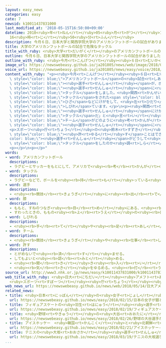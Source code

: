 ```yaml
---
layout: easy_news
categories: easy
cate: 7
newsid: k10011437831000
last_modified_at: '2018-05-15T16:50:00+09:00'
datetime: 2018<ruby>年<rt>ねん</rt></ruby>05<ruby>月<rt>がつ</rt></ruby>15<ruby>日<rt>にち</rt></ruby>
  16<ruby>時<rt>じ</rt></ruby>50<ruby>分<rt>ふん</rt></ruby>
description: 今月６日、日本大学と関西学院大学のアメリカンフットボールの試合がありました。
title: 大学のアメリカンフットボールの試合で危険なタックル
title_with_ruby: <ruby>大学<rt>だいがく</rt></ruby>のアメリカンフットボールの<ruby>試合<rt>しあい</rt></ruby>で<ruby>危険<rt>きけん</rt></ruby>なタックル
outline: 今月６日、日本大学と関西学院大学のアメリカンフットボールの試合がありました。
outline_with_ruby: <ruby>今月<rt>こんげつ</rt></ruby><ruby>６日<rt>むいか</rt></ruby>、<ruby>日本大学<rt>にほんだいがく</rt></ruby>と<ruby>関西<rt>かんせい</rt></ruby><ruby>学院<rt>がくいん</rt></ruby><ruby>大学<rt>だいがく</rt></ruby>のアメリカンフットボールの<ruby>試合<rt>しあい</rt></ruby>がありました。
image_url: https://newswebeasy.github.io/ja201805/news/web/image/2018/05/14/K10011437831_1805141644_1805141647_01_03.jpg
voice_url: https://newswebeasy.github.io/ja201805/news/easy/voice/2018/05/15/k10011437831000.mp4
content_with_ruby: "<p><ruby>今月<rt>こんげつ</rt></ruby><ruby>６日<rt>むいか</rt></ruby>、<ruby>日本大学<rt>にほんだいがく</rt></ruby>と<ruby>関西<rt>かんせい</rt></ruby><ruby>学院<rt>がくいん</rt></ruby><ruby>大学<rt>だいがく</rt></ruby>の<span\
  \ style=\"color: blue;\">アメリカンフットボール</span>の<ruby>試合<rt>しあい</rt></ruby>がありました。この<ruby>試合<rt>しあい</rt></ruby>で、<ruby>日本大学<rt>にほんだいがく</rt></ruby>の<span\
  \ style=\"color: blue;\"><ruby>選手<rt>せんしゅ</rt></ruby></span>が、ボールを<ruby>投<rt>な</rt></ruby>げたあとの<ruby>関西<rt>かんせい</rt></ruby><ruby>学院<rt>がくいん</rt></ruby><ruby>大学<rt>だいがく</rt></ruby>の<span\
  \ style=\"color: blue;\"><ruby>選手<rt>せんしゅ</rt></ruby></span>に<ruby>後<rt>うし</rt></ruby>ろから<span\
  \ style=\"color: blue;\">タックル</span>をしました。<ruby>関西<rt>かんせい</rt></ruby><ruby>学院<rt>がくいん</rt></ruby><ruby>大学<rt>だいがく</rt></ruby>によると、<span\
  \ style=\"color: blue;\">タックル</span>をされた<span style=\"color: blue;\"><ruby>選手<rt>せんしゅ</rt></ruby></span>は<ruby>右<rt>みぎ</rt></ruby>の<span\
  \ style=\"color: blue;\">ひざ</span>などにけがをして、<ruby>左<rt>ひだり</rt></ruby><ruby>足<rt>あし</rt></ruby>が<span\
  \ style=\"color: blue;\">しびれ</span>ています。</p>\n<p><ruby>関西<rt>かんせい</rt></ruby><ruby>学院<rt>がくいん</rt></ruby><ruby>大学<rt>だいがく</rt></ruby>は「<span\
  \ style=\"color: blue;\"><ruby>選手<rt>せんしゅ</rt></ruby></span>にけがをさせるためだけの<ruby>危険<rt>きけん</rt></ruby>な<span\
  \ style=\"color: blue;\">タックル</span>だ」と<ruby>言<rt>い</rt></ruby>いました。そして<ruby>日本大学<rt>にほんだいがく</rt></ruby>に<ruby>手紙<rt>てがみ</rt></ruby>を<ruby>送<rt>おく</rt></ruby>って、<span\
  \ style=\"color: blue;\">チーム</span>がどのように<ruby>考<rt>かんが</rt></ruby>えているか<ruby>質問<rt>しつもん</rt></ruby>して、けがをした<span\
  \ style=\"color: blue;\"><ruby>選手<rt>せんしゅ</rt></ruby></span>に<ruby>謝<rt>あやま</rt></ruby>るように<ruby>言<rt>い</rt></ruby>いました。</p>\n\
  <p>スポーツ<ruby>庁<rt>ちょう</rt></ruby>の<ruby>鈴木<rt>すずき</rt></ruby><ruby>大地<rt>だいち</rt></ruby>さんも「<ruby>危険<rt>きけん</rt></ruby>なことを<span\
  \ style=\"color: blue;\"><ruby>許<rt>ゆる</rt></ruby>す</span>ことはできません。<span style=\"\
  color: blue;\"><ruby>選手<rt>せんしゅ</rt></ruby></span>がどうして<ruby>危険<rt>きけん</rt></ruby>な<span\
  \ style=\"color: blue;\">タックル</span>をしたのか<ruby>調<rt>しら</rt></ruby>べる<ruby>必要<rt>ひつよう</rt></ruby>があります」と<ruby>言<rt>い</rt></ruby>いました。</p>\n\
  <p></p>\n<p></p>"
words:
- word: アメリカンフットボール
  descriptions:
  - ラグビーとサッカーをもとにして、アメリカで<ruby><rb>考</rb><rt>かんが</rt></ruby>えられた<ruby><rb>球技</rb><rt>きゅうぎ</rt></ruby>。１チーム１１<ruby><rb>人</rb><rt>にん</rt></ruby>が、<ruby><rb>楕円形</rb><rt>だえんけい</rt></ruby>のボールを<ruby><rb>持</rb><rt>も</rt></ruby>ったり、<ruby><rb>投</rb><rt>な</rt></ruby>げたり、けったりして<ruby><rb>敵</rb><rt>てき</rt></ruby>の<ruby><rb>陣地</rb><rt>じんち</rt></ruby>に<ruby><rb>持</rb><rt>も</rt></ruby>ちこみ<ruby><rb>得点</rb><rt>とくてん</rt></ruby>を<ruby><rb>争</rb><rt>あらそ</rt></ruby>う。
- word: タックル
  descriptions:
  - ラグビーなどで、ボールを<ruby><rb>持</rb><rt>も</rt></ruby>っている<ruby><rb>相手</rb><rt>あいて</rt></ruby>の<ruby><rb>体</rb><rt>からだ</rt></ruby>にとびついて、じゃまをすること。
- word: 選手
  descriptions:
  - <ruby><rb>競技</rb><rt>きょうぎ</rt></ruby>に<ruby><rb>出</rb><rt>で</rt></ruby>るために<ruby><rb>選</rb><rt>えら</rt></ruby>ばれた<ruby><rb>人</rb><rt>ひと</rt></ruby>。
- word: 膝
  descriptions:
  - ももと、すねのつなぎ<ruby><rb>目</rb><rt>め</rt></ruby>にある、<ruby><rb>関節</rb><rt>かんせつ</rt></ruby>の<ruby><rb>前側</rb><rt>まえがわ</rt></ruby>の<ruby><rb>部分</rb><rt>ぶぶん</rt></ruby>。
  - すわったときの、ももの<ruby><rb>上</rb><rt>うえ</rt></ruby>の<ruby><rb>部分</rb><rt>ぶぶん</rt></ruby>。
- word: しびれる
  descriptions:
  - <ruby><rb>手</rb><rt>て</rt></ruby>や<ruby><rb>足</rb><rt>あし</rt></ruby>の<ruby><rb>感覚</rb><rt>かんかく</rt></ruby>がなくなり、<ruby><rb>自由</rb><rt>じゆう</rt></ruby>に<ruby><rb>動</rb><rt>うご</rt></ruby>かなくなる。
- word: チーム
  descriptions:
  - <ruby><rb>競技</rb><rt>きょうぎ</rt></ruby>や<ruby><rb>仕事</rb><rt>しごと</rt></ruby>をするときの、<ruby><rb>組</rb><rt>くみ</rt></ruby>や<ruby><rb>団体</rb><rt>だんたい</rt></ruby>。
- word: 許す
  descriptions:
  - とがめないで<ruby><rb>済</rb><rt>す</rt></ruby>ませる。
  - してもよいと<ruby><rb>認</rb><rt>みと</rt></ruby>める。
  - <ruby><rb>聞</rb><rt>き</rt></ruby>き<ruby><rb>入</rb><rt>い</rt></ruby>れる。<ruby><rb>受</rb><rt>う</rt></ruby>け<ruby><rb>入</rb><rt>い</rt></ruby>れる。
  - <ruby><rb>気</rb><rt>き</rt></ruby>をゆるめる。<ruby><rb>打</rb><rt>う</rt></ruby>ち<ruby><rb>解</rb><rt>と</rt></ruby>ける。
source_url: http://www3.nhk.or.jp/news/easy/k10011437831000/k10011437831000.html
web_title_with_ruby: <ruby>日大<rt>にちだい</rt></ruby><ruby>アメフト<rt>あめふと</rt></ruby><ruby>部<rt>ぶ</rt></ruby>の<ruby>危険<rt>きけん</rt></ruby><ruby>行為<rt>こうい</rt></ruby>「<ruby>容認<rt>ようにん</rt></ruby>できない」
  <ruby>スポーツ<rt>すぽーつ</rt></ruby><ruby>庁<rt>ちょう</rt></ruby><ruby>長官<rt>ちょうかん</rt></ruby>
web_news_url: https://newswebeasy.github.io/news/web/2018/05/14/日大アメフト部の危険行為容認できない-スポーツ庁長官
related_news:
- title: <ruby>日本<rt>にっぽん</rt></ruby>の<ruby>女子<rt>じょし</rt></ruby>が<ruby>銀<rt>ぎん</rt></ruby>と<ruby>銅<rt>どう</rt></ruby>メダル　スピードスケート１０００m
  url: https://newswebeasy.github.io/news/easy/2018/02/15/日本の女子が銀と銅メダル-スピードスケート1000m
- title: フィギュアスケートの<ruby>羽生<rt>はにゅう</rt></ruby><ruby>選手<rt>せんしゅ</rt></ruby>が<ruby>金<rt>きん</rt></ruby>メダル　<ruby>宇野<rt>うの</rt></ruby><ruby>選手<rt>せんしゅ</rt></ruby>は<ruby>銀<rt>ぎん</rt></ruby>
  url: https://newswebeasy.github.io/news/easy/2018/02/19/フィギュアスケートの羽生選手が金メダル-宇野選手は銀
- title: <ruby>野球<rt>やきゅう</rt></ruby>の<ruby>大谷<rt>おおたに</rt></ruby><ruby>選手<rt>せんしゅ</rt></ruby>がアメリカで<ruby>初<rt>はじ</rt></ruby>めての<ruby>試合<rt>しあい</rt></ruby>で２<ruby>点<rt>てん</rt></ruby><ruby>取<rt>と</rt></ruby>られる
  url: https://newswebeasy.github.io/news/easy/2018/02/26/野球の大谷選手がアメリカで初めての試合で2点取られる
- title: アイスホッケー　<ruby>韓国<rt>かんこく</rt></ruby>と<ruby>北朝鮮<rt>きたちょうせん</rt></ruby>のチームの<ruby>試合<rt>しあい</rt></ruby>が<ruby>全部<rt>ぜんぶ</rt></ruby><ruby>終<rt>お</rt></ruby>わる
  url: https://newswebeasy.github.io/news/easy/2018/02/21/アイスホッケー-韓国と北朝鮮のチームの試合が全部終わる
- title: テニスの<ruby>大坂<rt>おおさか</rt></ruby><ruby>選手<rt>せんしゅ</rt></ruby>が<ruby>国際<rt>こくさい</rt></ruby><ruby>大会<rt>たいかい</rt></ruby>で<ruby>優勝<rt>ゆうしょう</rt></ruby>　<ruby>日本<rt>にっぽん</rt></ruby>の<ruby>女子<rt>じょし</rt></ruby>で<ruby>初<rt>はじ</rt></ruby>めて
  url: https://newswebeasy.github.io/news/easy/2018/03/19/テニスの大坂選手が国際大会で優勝-日本の女子で初めて
...
```

